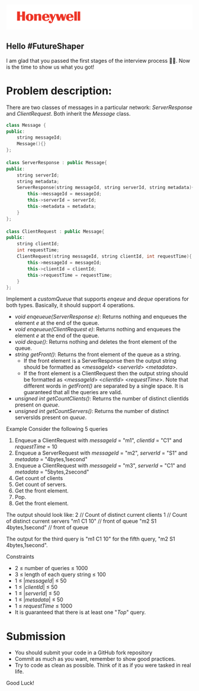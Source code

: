 <img src="./media/Honeywell_Spot_Red+BlackTagline_Right_PNG.png" alt="Honeywell Logo" />

## Hello #FutureShaper
I am glad that you passed the first stages of the interview process 🎉🥳. Now is the time to show us what you got! 

# Problem description:
There are two classes of messages in a particular network: *ServerResponse* and *ClientRequest*. Both inherit the *Message* class.

```cpp
class Message {
public:
    string messageId;
    Message(){}
};

class ServerResponse : public Message{
public:
    string serverId;
    string metadata;
    ServerResponse(string messageId, string serverId, string metadata){
        this->messageId = messageId;
        this->serverId = serverId;
        this->metadata = metadata;
    }
};

class ClientRequest : public Message{
public:
    string clientId;
    int requestTime;
    ClientRequest(string messageId, string clientId, int requestTime){
        this->messageId = messageId;
        this->clientId = clientId;
        this->requestTime = requestTime;
    }
};
```
Implement a *customQueue* that supports *enqeue* and *deque* operations for both types. Basically, it should support 4 operations.

- *void enqeueue(ServerResponse e)*: Returns nothing and enqueues the element *e* at the end of the queue.
- *void enqeueue(ClientRequest e)*: Returns nothing and enqueues the element *e* at the end of the queue.
- *void deque()*: Returns nothing and deletes the front element of the queue.
- *string getFront()*: Returns the front element of the queue as a string. 
    - If the front element is a ServerResponse then the output string should be formatted as <*messageId*> <*serverId*> <*metadata*>.
    - If the front element is a ClientRequest then the output string should be formatted as <*messageId*> <*clientId*> <*requestTime*>.
    Note that different words in *getFront()* are separated by a single space. It is guaranteed that all the queries are valid.
- *unsigned int getCountClients()*: Returns the number of distinct clientIds present on *queue*.
- *unsigned int getCountServers()*: Returns the number of distinct serversIds present on *queue*.


Example
Consider the following 5 queries
1. Enqueue a ClientRequest with *messageId* = "m1", *clientId* = "C1" and *requestTime* = 10
2. Enqueue a ServerRequest with *messageId* = "m2", *serverId* = "S1" and *metadata* = "4bytes,1second"
2. Enqueue a ClientRequest with *messageId* = "m3", *serverId* = "C1" and *metadata* = "5bytes,2second"
3. Get count of clients
4. Get count of servers.
5. Get the front element.
6. Pop.
7. Get the front element.

The output should look like:
2 // Count of distinct current clients
1 // Count of distinct current servers
"m1 C1 10" // front of queue
"m2 S1 4bytes,1second" // front of queue


The output for the third query is "m1 C1 10" for the fifth query, "m2 S1 4bytes,1second".

Constraints

- 2 ≤ number of queries ≤ 1000
- 3 ≤ length of each query string ≤ 100
- 1 ≤ |*messageId*|  ≤ 50
- 1 ≤ |*clientId*|  ≤ 50
- 1 ≤ |*serverId*|  ≤ 50
- 1 ≤ |*metadata*|  ≤ 50
- 1 ≤ *requestTime*  ≤ 1000
- It is guaranteed that there is at least one "*Top*" query.

# Submission
- You should submit your code in a GitHub fork repository
-	Commit as much as you want, remember to show good practices. 
- Try to code as clean as possible. Think of it as if you were tasked in real life.

Good Luck!